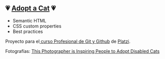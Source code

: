 ## 💗 [Adopt a Cat](https://mlgrs.github.io/hyperblog/) 💗
* Semantic HTML
* CSS custom properties
* Best practices

Proyecto para el[ curso Profesional de Git y Github](https://platzi.com/cursos/git-github/ " curso de Git y Github") de [Platzi](https://platzi.com/ "Platzi").




Fotografías: [This Photographer is Inspiring People to Adopt Disabled Cats]( https://www.pupperish.com/photographer-inspiring-people)

